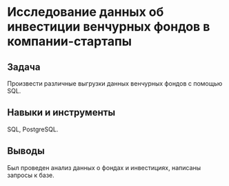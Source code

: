 # Исследование данных об инвестиции венчурных фондов в компании-стартапы

## Задача

Произвести различные выгрузки данных венчурных фондов с помощью SQL.

## Навыки и инструменты
SQL, PostgreSQL.

## Выводы

Был проведен анализ данных о фондах и инвестициях, написаны запросы к базе.
